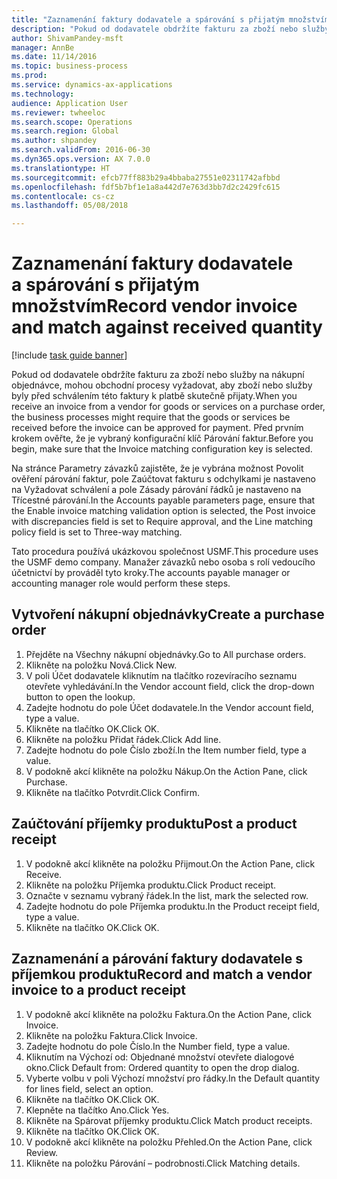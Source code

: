 ```yaml
--- 
title: "Zaznamenání faktury dodavatele a spárování s přijatým množstvím"
description: "Pokud od dodavatele obdržíte fakturu za zboží nebo služby na nákupní objednávce, mohou obchodní procesy vyžadovat, aby zboží nebo služby byly před schválením této faktury k platbě skutečně přijaty."
author: ShivamPandey-msft
manager: AnnBe
ms.date: 11/14/2016
ms.topic: business-process
ms.prod: 
ms.service: dynamics-ax-applications
ms.technology: 
audience: Application User
ms.reviewer: twheeloc
ms.search.scope: Operations
ms.search.region: Global
ms.author: shpandey
ms.search.validFrom: 2016-06-30
ms.dyn365.ops.version: AX 7.0.0
ms.translationtype: HT
ms.sourcegitcommit: efcb77ff883b29a4bbaba27551e02311742afbbd
ms.openlocfilehash: fdf5b7bf1e1a8a442d7e763d3bb7d2c2429fc615
ms.contentlocale: cs-cz
ms.lasthandoff: 05/08/2018

---
```

# <a name="record-vendor-invoice-and-match-against-received-quantity"></a><span data-ttu-id="2b6b5-103">Zaznamenání faktury dodavatele a spárování s přijatým množstvím</span><span class="sxs-lookup"><span data-stu-id="2b6b5-103">Record vendor invoice and match against received quantity</span></span>

[!include [task guide banner](../../includes/task-guide-banner.md)]

<span data-ttu-id="2b6b5-104">Pokud od dodavatele obdržíte fakturu za zboží nebo služby na nákupní objednávce, mohou obchodní procesy vyžadovat, aby zboží nebo služby byly před schválením této faktury k platbě skutečně přijaty.</span><span class="sxs-lookup"><span data-stu-id="2b6b5-104">When you receive an invoice from a vendor for goods or services on a purchase order, the business processes might require that the goods or services be received before the invoice can be approved for payment.</span></span> <span data-ttu-id="2b6b5-105">Před prvním krokem ověřte, že je vybraný konfigurační klíč Párování faktur.</span><span class="sxs-lookup"><span data-stu-id="2b6b5-105">Before you begin, make sure that the Invoice matching configuration key is selected.</span></span> 

<span data-ttu-id="2b6b5-106">Na stránce Parametry závazků zajistěte, že je vybrána možnost Povolit ověření párování faktur, pole Zaúčtovat fakturu s odchylkami je nastaveno na Vyžadovat schválení a pole Zásady párování řádků je nastaveno na Třícestné párování.</span><span class="sxs-lookup"><span data-stu-id="2b6b5-106">In the Accounts payable parameters page, ensure that the Enable invoice matching validation option is selected, the Post invoice with discrepancies field is set to Require approval, and the Line matching policy field is set to Three-way matching.</span></span>

<span data-ttu-id="2b6b5-107">Tato procedura používá ukázkovou společnost USMF.</span><span class="sxs-lookup"><span data-stu-id="2b6b5-107">This procedure uses the USMF demo company.</span></span> <span data-ttu-id="2b6b5-108">Manažer závazků nebo osoba s rolí vedoucího účetnictví by prováděl tyto kroky.</span><span class="sxs-lookup"><span data-stu-id="2b6b5-108">The accounts payable manager or accounting manager role would perform these steps.</span></span>


## <a name="create-a-purchase-order"></a><span data-ttu-id="2b6b5-109">Vytvoření nákupní objednávky</span><span class="sxs-lookup"><span data-stu-id="2b6b5-109">Create a purchase order</span></span>
1. <span data-ttu-id="2b6b5-110">Přejděte na Všechny nákupní objednávky.</span><span class="sxs-lookup"><span data-stu-id="2b6b5-110">Go to All purchase orders.</span></span>
2. <span data-ttu-id="2b6b5-111">Klikněte na položku Nová.</span><span class="sxs-lookup"><span data-stu-id="2b6b5-111">Click New.</span></span>
3. <span data-ttu-id="2b6b5-112">V poli Účet dodavatele kliknutím na tlačítko rozevíracího seznamu otevřete vyhledávání.</span><span class="sxs-lookup"><span data-stu-id="2b6b5-112">In the Vendor account field, click the drop-down button to open the lookup.</span></span>
4. <span data-ttu-id="2b6b5-113">Zadejte hodnotu do pole Účet dodavatele.</span><span class="sxs-lookup"><span data-stu-id="2b6b5-113">In the Vendor account field, type a value.</span></span>
5. <span data-ttu-id="2b6b5-114">Klikněte na tlačítko OK.</span><span class="sxs-lookup"><span data-stu-id="2b6b5-114">Click OK.</span></span>
6. <span data-ttu-id="2b6b5-115">Klikněte na položku Přidat řádek.</span><span class="sxs-lookup"><span data-stu-id="2b6b5-115">Click Add line.</span></span>
7. <span data-ttu-id="2b6b5-116">Zadejte hodnotu do pole Číslo zboží.</span><span class="sxs-lookup"><span data-stu-id="2b6b5-116">In the Item number field, type a value.</span></span>
8. <span data-ttu-id="2b6b5-117">V podokně akcí klikněte na položku Nákup.</span><span class="sxs-lookup"><span data-stu-id="2b6b5-117">On the Action Pane, click Purchase.</span></span>
9. <span data-ttu-id="2b6b5-118">Klikněte na tlačítko Potvrdit.</span><span class="sxs-lookup"><span data-stu-id="2b6b5-118">Click Confirm.</span></span>

## <a name="post-a-product-receipt"></a><span data-ttu-id="2b6b5-119">Zaúčtování příjemky produktu</span><span class="sxs-lookup"><span data-stu-id="2b6b5-119">Post a product receipt</span></span>
1. <span data-ttu-id="2b6b5-120">V podokně akcí klikněte na položku Přijmout.</span><span class="sxs-lookup"><span data-stu-id="2b6b5-120">On the Action Pane, click Receive.</span></span>
2. <span data-ttu-id="2b6b5-121">Klikněte na položku Příjemka produktu.</span><span class="sxs-lookup"><span data-stu-id="2b6b5-121">Click Product receipt.</span></span>
3. <span data-ttu-id="2b6b5-122">Označte v seznamu vybraný řádek.</span><span class="sxs-lookup"><span data-stu-id="2b6b5-122">In the list, mark the selected row.</span></span>
4. <span data-ttu-id="2b6b5-123">Zadejte hodnotu do pole Příjemka produktu.</span><span class="sxs-lookup"><span data-stu-id="2b6b5-123">In the Product receipt field, type a value.</span></span>
5. <span data-ttu-id="2b6b5-124">Klikněte na tlačítko OK.</span><span class="sxs-lookup"><span data-stu-id="2b6b5-124">Click OK.</span></span>

## <a name="record-and-match-a-vendor-invoice-to-a-product-receipt"></a><span data-ttu-id="2b6b5-125">Zaznamenání a párování faktury dodavatele s příjemkou produktu</span><span class="sxs-lookup"><span data-stu-id="2b6b5-125">Record and match a vendor invoice to a product receipt</span></span>
1. <span data-ttu-id="2b6b5-126">V podokně akcí klikněte na položku Faktura.</span><span class="sxs-lookup"><span data-stu-id="2b6b5-126">On the Action Pane, click Invoice.</span></span>
2. <span data-ttu-id="2b6b5-127">Klikněte na položku Faktura.</span><span class="sxs-lookup"><span data-stu-id="2b6b5-127">Click Invoice.</span></span>
3. <span data-ttu-id="2b6b5-128">Zadejte hodnotu do pole Číslo.</span><span class="sxs-lookup"><span data-stu-id="2b6b5-128">In the Number field, type a value.</span></span>
4. <span data-ttu-id="2b6b5-129">Kliknutím na Výchozí od: Objednané množství otevřete dialogové okno.</span><span class="sxs-lookup"><span data-stu-id="2b6b5-129">Click Default from: Ordered quantity to open the drop dialog.</span></span>
5. <span data-ttu-id="2b6b5-130">Vyberte volbu v poli Výchozí množství pro řádky.</span><span class="sxs-lookup"><span data-stu-id="2b6b5-130">In the Default quantity for lines field, select an option.</span></span>
6. <span data-ttu-id="2b6b5-131">Klikněte na tlačítko OK.</span><span class="sxs-lookup"><span data-stu-id="2b6b5-131">Click OK.</span></span>
7. <span data-ttu-id="2b6b5-132">Klepněte na tlačítko Ano.</span><span class="sxs-lookup"><span data-stu-id="2b6b5-132">Click Yes.</span></span>
8. <span data-ttu-id="2b6b5-133">Klikněte na Spárovat příjemky produktu.</span><span class="sxs-lookup"><span data-stu-id="2b6b5-133">Click Match product receipts.</span></span>
9. <span data-ttu-id="2b6b5-134">Klikněte na tlačítko OK.</span><span class="sxs-lookup"><span data-stu-id="2b6b5-134">Click OK.</span></span>
10. <span data-ttu-id="2b6b5-135">V podokně akcí klikněte na položku Přehled.</span><span class="sxs-lookup"><span data-stu-id="2b6b5-135">On the Action Pane, click Review.</span></span>
11. <span data-ttu-id="2b6b5-136">Klikněte na položku Párování – podrobnosti.</span><span class="sxs-lookup"><span data-stu-id="2b6b5-136">Click Matching details.</span></span>



